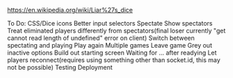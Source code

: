 https://en.wikipedia.org/wiki/Liar%27s_dice

To Do:
    CSS/Dice icons
    Better input selectors
    Spectate
        Show spectators
        Treat eliminated players differently from spectators(final loser currently "get cannot read length of undefined" error on client)
        Switch between spectating and playing
    Play again
    Multiple games
    Leave game
    Grey out inactive options
    Build out starting screen
    Waiting for ... after readying
    Let players reconnect(requires using something other than socket.id, this may not be possible)
    Testing
    Deployment